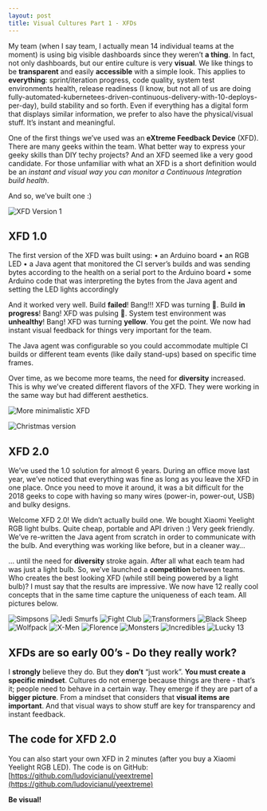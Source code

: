 ```yaml
---
layout: post
title: Visual Cultures Part 1 - XFDs
---
```


My team (when I say team, I actually mean 14 individual teams at the moment) is using big visible dashboards since they weren’t **a thing**. In fact, not only dashboards, but our entire culture is very **visual**. We like things to be **transparent** and easily **accessible** with a simple look. This applies to **everything**: sprint/iteration progress, code quality, system test environments health, release readiness (I know, but not all of us are doing fully-automated-kubernetees-driven-continuous-delivery-with-10-deploys-per-day), build stability and so forth. Even if everything has a digital form that displays similar information, we prefer to also have the physical/visual stuff. It’s instant and meaningful. 

One of the first things we’ve used was an **eXtreme Feedback Device** (XFD). There are many geeks within the team. What better way to express your geeky skills than DIY techy projects? And an XFD seemed like a very good candidate. For those unfamiliar with what an XFD is a short definition would be an _instant and visual way you can monitor a Continuous Integration build health_.

And so, we’ve built one :)

![XFD Version 1](https://github.com/ludovicianul/ludovicianul.github.io/raw/master/images/xfd1.png "XFD Version 1")


## XFD 1.0
The first version of the XFD was built using:
•	an Arduino board
•	an RGB LED
•	a Java agent that monitored the CI server’s builds and was sending bytes according to the health on a serial port to the Arduino board
•	some Arduino code that was interpreting the bytes from the Java agent and setting the LED lights accordingly
 
And it worked very well. Build **failed**! Bang!!! XFD was turning 🔴. Build **in progress**! Bang! XFD was pulsing 🔵. System test environment was **unhealthy**! Bang! XFD was turning **yellow**. You get the point. We now had instant visual feedback for things very important for the team.

The Java agent was configurable so you could accommodate multiple CI builds or different team events (like daily stand-ups) based on specific time frames.

Over time, as we become more teams, the need for **diversity** increased. This is why we’ve created different flavors of the XFD. They were working in the same way but had different aesthetics.
 
![More minimalistic XFD](https://github.com/ludovicianul/ludovicianul.github.io/raw/master/images/xfd2.png "More minimalistic XFD")

![Christmas version](https://github.com/ludovicianul/ludovicianul.github.io/raw/master/images/xfd3.png "Chistmas version")


## XFD 2.0

We’ve used the 1.0 solution for almost 6 years. During an office move last year, we’ve noticed that everything was fine as long as you leave the XFD in one place. Once you need to move it around, it was a bit difficult for the 2018 geeks to cope with having so many wires (power-in, power-out, USB) and bulky designs.

Welcome XFD 2.0! We didn’t actually build one. We bought Xiaomi Yeelight RGB light bulbs. Quite cheap, portable and API driven :) Very geek friendly. We’ve re-written the Java agent from scratch in order to communicate with the bulb. And everything was working like before, but in a cleaner way…

… until the need for **diversity** stroke again. After all what each team had was just a light bulb. So, we’ve launched a **competition** between teams. Who creates the best looking XFD (while still being powered by a light bulb)? I must say that the results are impressive. We now have 12 really cool concepts that in the same time capture the uniqueness of each team.
All pictures below.
 
![Simpsons](https://github.com/ludovicianul/ludovicianul.github.io/raw/master/images/simpsons.jpg "Simpsons")
![Jedi Smurfs](https://github.com/ludovicianul/ludovicianul.github.io/raw/master/images/jedi.jpg "Jedi Smurfs")
![Fight Club](https://github.com/ludovicianul/ludovicianul.github.io/raw/master/images/fightclub.jpg "Fight Club")
![Transformers](https://github.com/ludovicianul/ludovicianul.github.io/raw/master/images/transformers.jpg "Transformers")
![Black Sheep](https://github.com/ludovicianul/ludovicianul.github.io/raw/master/images/blacksheep.jpg "Black Sheep")
![Wolfpack](https://github.com/ludovicianul/ludovicianul.github.io/raw/master/images/wolfpack.jpg "Wolfpack")
![X-Men](https://github.com/ludovicianul/ludovicianul.github.io/raw/master/images/xmen.jpg "X-Men")
![Florence](https://github.com/ludovicianul/ludovicianul.github.io/raw/master/images/florence.jpg "Florence")
![Monsters](https://github.com/ludovicianul/ludovicianul.github.io/raw/master/images/monsters.jpg "Monsters")
![Incredibles](https://github.com/ludovicianul/ludovicianul.github.io/raw/master/images/incredibles.jpg "Incredibles")
![Lucky 13](https://github.com/ludovicianul/ludovicianul.github.io/raw/master/images/lucky13.jpg "Lucky 13")

## XFDs are so early 00’s - Do they really work?

I **strongly** believe they do. But they **don’t** “just work”. **You must create a specific mindset**. Cultures do not emerge because things are there - that’s it; people need to behave in a certain way. They emerge if they are part of a **bigger picture**. From a mindset that considers that **visual items are important**. And that visual ways to show stuff are key for transparency and instant feedback.

## The code for XFD 2.0
You can also start your own XFD in 2 minutes (after you buy a Xiaomi Yeelight RGB LED). The code is on GitHub: [https://github.com/ludovicianul/yeextreme](https://github.com/ludovicianul/yeextreme)

**Be visual!**

